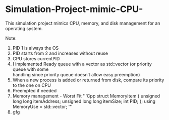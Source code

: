 # Simulation-Project-mimic-CPU-
This simulation project mimics CPU, memory, and disk management for an operating system.

Note:
1. PID 1 is always the OS
2. PID starts from 2 and increases without reuse
3. CPU stores currentPID
4. I implemented Ready queue with a vector as std::vector<Process> (or priority queue with some     
     handling since priority queue doesn’t allow easy preemption)
5. When a new process is added or returned from disk, compare its priority to the one on CPU
6. Preempted if needed
7. Memory management - Worst Fit
   '''Cpp
   struct MemoryItem {
    unsigned long long itemAddress;
    unsigned long long itemSize;
    int PID;
};
using MemoryUse = std::vector<MemoryItem>;
   '''
9. gfg
